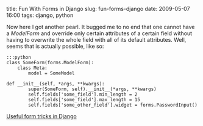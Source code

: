 title: Fun With Forms in Django
slug: fun-forms-django
date: 2009-05-07 16:00
tags: django, python

Now here I got another pearl. It bugged me to no end that one cannot have a *ModelForm* and override only certain attributes of a certain field without having to overwrite the whole field with all of its default attributes. Well, seems that is actually possible, like so:

	:::python
	class SomeForm(forms.ModelForm):
		class Meta:
			model = SomeModel

	def __init__(self, *args, **kwargs):
			super(SomeForm, self).__init__(*args, **kwargs)
			self.fields['some_field'].min_length = 2
			self.fields['some_field'].max_length = 15
			self.fields['some_other_field'].widget = forms.PasswordInput()

[Useful form tricks in Django](http://collingrady.wordpress.com/2008/07/24/useful-form-tricks-in-django/)
